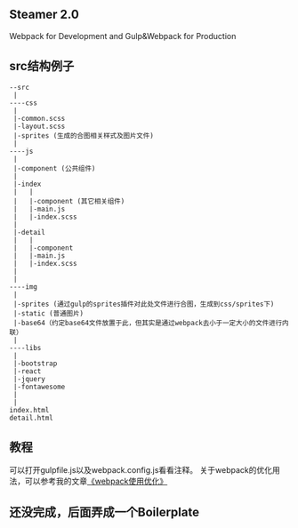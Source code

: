 ## Steamer 2.0

Webpack for Development and Gulp&Webpack for Production

## src结构例子
```
--src
 |
----css 
 |
 |-common.scss
 |-layout.scss
 |-sprites (生成的合图相关样式及图片文件)
 |
----js
 |
 |-component (公共组件)
 |
 |-index
 |   |
 |   |-component (其它相关组件)
 |   |-main.js
 |   |-index.scss
 |
 |-detail
 |   |
 |   |-component
 |   |-main.js
 |   |-index.scss
 |
 |
----img
 |
 |-sprites (通过gulp的sprites插件对此处文件进行合图，生成到css/sprites下)
 |-static (普通图片)
 |-base64（约定base64文件放置于此，但其实是通过webpack去小于一定大小的文件进行内联）
 |
----libs
 |
 |-bootstrap
 |-react
 |-jquery
 |-fontawesome
 |
 |
index.html
detail.html
```

## 教程
可以打开gulpfile.js以及webpack.config.js看看注释。
关于webpack的优化用法，可以参考我的文章[《webpack使用优化》](https://github.com/lcxfs1991/blog/issues/2)

## 还没完成，后面弄成一个Boilerplate